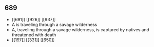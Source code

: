 ## 689
- [[691]] [[926]] [[937]] 
- A is traveling through a savage wilderness
- A, traveling through a savage wilderness, is captured by natives and threatened with death
- [[197]] [[331]] [[650]] 

